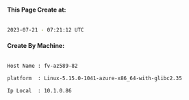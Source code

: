 
   
#### This Page Create at:

```bash

2023-07-21 - 07:21:12 UTC

```

#### Create By Machine:

```bash

Host Name : fv-az589-82

platform  : Linux-5.15.0-1041-azure-x86_64-with-glibc2.35

Ip Local  : 10.1.0.86

```

